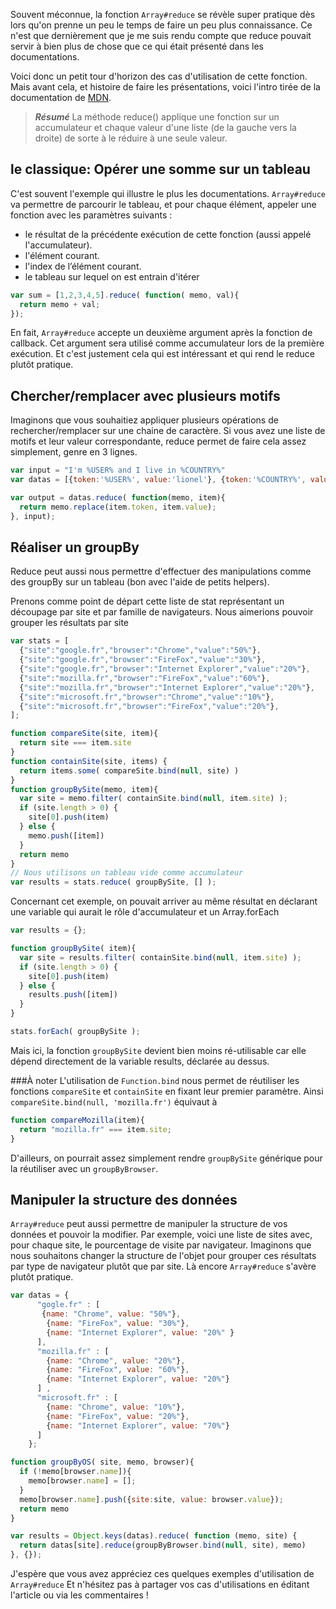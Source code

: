 Souvent méconnue, la fonction ``Array#reduce`` se révèle super pratique dès lors qu'on prenne un peu le temps de faire un peu plus connaissance. Ce n'est que dernièrement que je me suis rendu compte que reduce pouvait servir à bien plus de chose que ce qui était présenté dans les documentations.

Voici donc un petit tour d'horizon des cas d'utilisation de cette fonction. Mais avant cela,
et histoire de faire les présentations, voici l'intro tirée de la documentation de [MDN](https://developer.mozilla.org/fr/docs/JavaScript/Reference/Objets_globaux/Array/reduce).

> ***Résumé***
> La méthode reduce() applique une
>fonction sur un accumulateur et chaque valeur d'une liste (de la gauche
>vers la droite) de sorte à le réduire à une seule valeur.

## le classique: Opérer une somme sur un tableau
C'est souvent l'exemple qui illustre le plus les documentations. ``Array#reduce`` va permettre de parcourir le tableau, et pour chaque élément, appeler une fonction avec les paramètres suivants :
- le résultat de la précédente exécution de cette fonction (aussi appelé l'accumulateur).
- l'élément courant.
- l'index de l’élément courant.
- le tableau sur lequel on est entrain d'itérer

```javascript
var sum = [1,2,3,4,5].reduce( function( memo, val){
  return memo + val;
});
```

En fait, ``Array#reduce`` accepte un deuxième argument après la fonction de callback. Cet argument sera utilisé comme accumulateur lors de la première exécution. Et c'est justement cela qui est intéressant et qui rend le reduce plutôt pratique.

## Chercher/remplacer avec plusieurs motifs
Imaginons que vous souhaitiez appliquer plusieurs opérations de rechercher/remplacer sur une chaine de caractère. Si vous avez une liste de motifs et leur valeur correspondante, reduce permet de faire cela assez simplement, genre en 3 lignes.
```javascript
var input = "I'm %USER% and I live in %COUNTRY%"
var datas = [{token:'%USER%', value:'lionel'}, {token:'%COUNTRY%', value: 'France'}]

var output = datas.reduce( function(memo, item){
  return memo.replace(item.token, item.value);
}, input);
```
## Réaliser un groupBy
Reduce peut aussi nous permettre d'effectuer des manipulations comme des groupBy sur un tableau (bon avec l'aide de petits helpers).

Prenons comme point de départ cette liste de stat représentant un découpage par site et par famille de navigateurs. Nous aimerions pouvoir grouper les résultats par site

```javascript
var stats = [
  {"site":"google.fr","browser":"Chrome","value":"50%"},
  {"site":"google.fr","browser":"FireFox","value":"30%"},
  {"site":"google.fr","browser":"Internet Explorer","value":"20%"},
  {"site":"mozilla.fr","browser":"FireFox","value":"60%"},
  {"site":"mozilla.fr","browser":"Internet Explorer","value":"20%"},
  {"site":"microsoft.fr","browser":"Chrome","value":"10%"},
  {"site":"microsoft.fr","browser":"FireFox","value":"20%"},
];

function compareSite(site, item){
  return site === item.site
}
function containSite(site, items) {
  return items.some( compareSite.bind(null, site) )
}
function groupBySite(memo, item){
  var site = memo.filter( containSite.bind(null, item.site) );
  if (site.length > 0) {
    site[0].push(item)
  } else {
    memo.push([item])
  }
  return memo
}
// Nous utilisons un tableau vide comme accumulateur
var results = stats.reduce( groupBySite, [] );
```

Concernant cet exemple, on pouvait arriver au même résultat en déclarant une variable qui aurait le rôle d'accumulateur et un Array.forEach
```javascript
var results = {};

function groupBySite( item){
  var site = results.filter( containSite.bind(null, item.site) );
  if (site.length > 0) {
    site[0].push(item)
  } else {
    results.push([item])
  }
}

stats.forEach( groupBySite );
```
Mais ici, la fonction ``groupBySite`` devient bien moins ré-utilisable car elle dépend directement de la variable results, déclarée au dessus.


###À noter
L'utilisation de  ``Function.bind`` nous permet de réutiliser les fonctions ``compareSite`` et ``containSite`` en fixant leur premier paramètre. Ainsi ``compareSite.bind(null, 'mozilla.fr')`` équivaut à
```javascript
function compareMozilla(item){
  return "mozilla.fr" === item.site;
}
```
D'ailleurs, on pourrait assez simplement rendre ``groupBySite`` générique pour la réutiliser avec un ``groupByBrowser``.

## Manipuler la structure des données
``Array#reduce`` peut aussi permettre de manipuler la structure de vos données et pouvoir la modifier.
Par exemple, voici une liste de sites avec, pour chaque site, le pourcentage de visite par navigateur. Imaginons que nous souhaitons changer la structure de l'objet pour grouper ces résultats par type de navigateur plutôt que par site. Là encore ``Array#reduce`` s'avère plutôt pratique.

```javascript
var datas = {
      "gogle.fr" : [
       {name: "Chrome", value: "50%"},
        {name: "FireFox", value: "30%"},
        {name: "Internet Explorer", value: "20%" }
      ],
      "mozilla.fr" : [
        {name: "Chrome", value: "20%"},
        {name: "FireFox", value: "60%"},
        {name: "Internet Explorer", value: "20%"}
      ] ,
      "microsoft.fr" : [
        {name: "Chrome", value: "10%"},
        {name: "FireFox", value: "20%"},
        {name: "Internet Explorer", value: "70%"}
      ]
    };

function groupByOS( site, memo, browser){
  if (!memo[browser.name]){
    memo[browser.name] = [];
  }
  memo[browser.name].push({site:site, value: browser.value});
  return memo
}

var results = Object.keys(datas).reduce( function (memo, site) {
  return datas[site].reduce(groupByBrowser.bind(null, site), memo)
}, {});
```
J'espère que vous avez appréciez ces quelques exemples d'utilisation de ``Array#reduce``
Et n'hésitez pas à partager vos cas d'utilisations en éditant l'article ou via les commentaires !
